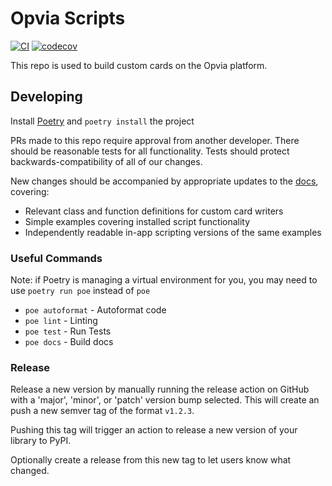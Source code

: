 # Opvia Scripts

[![CI](https://github.com/opvia/opvia-scripts/actions/workflows/ci.yml/badge.svg)](https://github.com/opvia/opvia-scripts/actions/workflows/ci.yml)
[![codecov](https://codecov.io/gh/opvia/opvia-scripts/branch/main/graph/badge.svg?token=NSNITDCIUW)](https://codecov.io/gh/opvia/opvia-scripts)

This repo is used to build custom cards on the Opvia platform.

## Developing

Install [Poetry](https://python-poetry.org/) and `poetry install` the project

PRs made to this repo require approval from another developer. There should be reasonable tests for all functionality. Tests should protect backwards-compatibility of all of our changes.

New changes should be accompanied by appropriate updates to the [docs](docs/), covering:
- Relevant class and function definitions for custom card writers
- Simple examples covering installed script functionality
- Independently readable in-app scripting versions of the same examples

### Useful Commands

Note: if Poetry is managing a virtual environment for you, you may need to use `poetry run poe` instead of `poe`

- `poe autoformat` - Autoformat code
- `poe lint` - Linting
- `poe test` - Run Tests
- `poe docs` - Build docs

### Release

Release a new version by manually running the release action on GitHub with a 'major', 'minor', or 'patch' version bump selected.
This will create an push a new semver tag of the format `v1.2.3`.

Pushing this tag will trigger an action to release a new version of your library to PyPI.

Optionally create a release from this new tag to let users know what changed.
